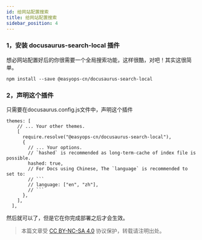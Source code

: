 ```yaml
---
id: 给网站配置搜索
title: 给网站配置搜索
sidebar_position: 4
---
```


### 1，安装 docusaurus-search-local 插件

想必网站配置好后的你很需要一个全局搜索功能，这样很酷，对吧！其实这很简单。

```
npm install --save @easyops-cn/docusaurus-search-local
```

### 2，声明这个插件

只需要在docusaurus.config.js文件中，声明这个插件

```
themes: [
    // ... Your other themes.
    [
      require.resolve("@easyops-cn/docusaurus-search-local"),
      {
        // ... Your options.
        // `hashed` is recommended as long-term-cache of index file is possible.
        hashed: true,
        // For Docs using Chinese, The `language` is recommended to set to:
        // ```
        // language: ["en", "zh"],
        // ```
      },
    ],
  ],
```

然后就可以了，但是它在你完成部署之后才会生效。

> 本篇文章受 [CC BY-NC-SA 4.0](https://creativecommons.org/licenses/by/4.0/deed.zh) 协议保护，转载请注明出处。